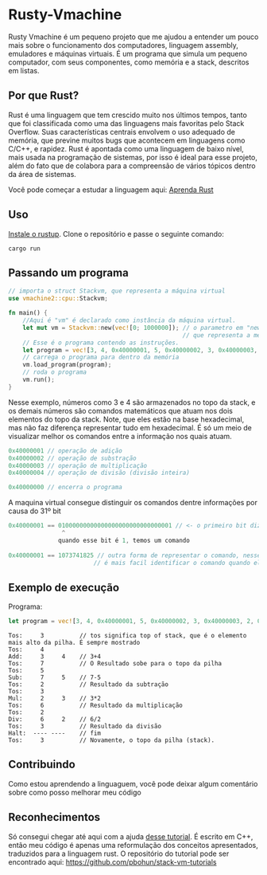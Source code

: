 # Rusty-Vmachine

Rusty Vmachine é um pequeno projeto que me ajudou a entender um pouco mais sobre o funcionamento dos computadores, linguagem assembly, emuladores e máquinas virtuais. É um programa que simula um pequeno computador, com seus componentes, como memória e a stack, descritos em listas.

## Por que Rust?

Rust é uma linguagem que tem crescido muito nos últimos tempos, tanto que foi classificada como uma das linguagens mais favoritas pelo Stack Overflow. Suas características centrais envolvem o uso adequado de memória, que previne muitos bugs que acontecem em linguagens como C/C++, e rapidez. Rust é apontada como uma linguagem de baixo nível, mais usada na programação de sistemas, por isso é ideal para esse projeto, além do fato que de colabora para a compreensão de vários tópicos dentro da área de sistemas.

Você pode começar a estudar a linguagem aqui: [Aprenda Rust](https://www.rust-lang.org/pt-BR/learn)

## Uso

[Instale o rustup](https://www.rust-lang.org/pt-BR/tools/install). Clone o repositório e passe o seguinte comando:
```
cargo run
```

## Passando um programa
```rust
// importa o struct Stackvm, que representa a máquina virtual
use vmachine2::cpu::Stackvm; 

fn main() {
    //Aqui é "vm" é declarado como instância da máquina virtual.
    let mut vm = Stackvm::new(vec![0; 1000000]); // o parametro em "new" corresponde à um array de 1.000.000 elementos
                                                 // que representa a memória. 
    // Esse é o programa contendo as instruções.
    let program = vec![3, 4, 0x40000001, 5, 0x40000002, 3, 0x40000003, 2, 0x40000004, 0x40000000];
    // carrega o programa para dentro da memória
    vm.load_program(program); 
    // roda o programa
    vm.run(); 
}
```
Nesse exemplo, números como 3 e 4 são armazenados no topo da stack, e os demais números são comandos matemáticos que atuam nos dois elementos do topo da stack. Note, que eles estão na base hexadecimal, mas não faz diferença representar tudo em hexadecimal. É só um meio de visualizar melhor os comandos entre a informação nos quais atuam.

```rust
0x40000001 // operação de adição
0x40000002 // operação de substração
0x40000003 // operação de multiplicação
0x40000004 // operação de divisão (divisão inteira)

0x40000000 // encerra o programa
```
A maquina virtual consegue distinguir os comandos dentre informações por causa do 31º bit
```rust
0x40000001 == 01000000000000000000000000000001 // <- o primeiro bit diz o tipo do comando. Nesse caso, adição.
               ^
              quando esse bit é 1, temos um comando
              
0x40000001 == 1073741825 // outra forma de representar o comando, nesse caso, em base decimal. Como dito anteriormente,
                        // é mais facil identificar o comando quando ele esta escrito em base hexadecimal.
```

## Exemplo de execução

Programa:
```rust
let program = vec![3, 4, 0x40000001, 5, 0x40000002, 3, 0x40000003, 2, 0x40000004, 0x40000000];
```
```
Tos:     3          // tos significa top of stack, que é o elemento mais alto da pilha. É sempre mostrado
Tos:     4
Add:     3     4    // 3+4
Tos:     7          // O Resultado sobe para o topo da pilha
Tos:     5
Sub:     7     5    // 7-5
Tos:     2          // Resultado da subtração
Tos:     3
Mul:     2     3    // 3*2
Tos:     6          // Resultado da multiplicação
Tos:     2
Div:     6     2    // 6/2
Tos:     3          // Resultado da divisão
Halt:  ---- ----    // fim
Tos:     3          // Novamente, o topo da pilha (stack).
```
## Contribuindo

Como estou aprendendo a linguaguem, você pode deixar algum comentário sobre como posso melhorar meu código

## Reconhecimentos

Só consegui chegar até aqui com a ajuda [desse tutorial](https://youtu.be/BNXP0w4Ppto). É escrito em C++, então meu código é apenas uma reformulação dos conceitos apresentados, traduzidos para a linguagem rust.
O repositório do tutorial pode ser encontrado aqui: https://github.com/pbohun/stack-vm-tutorials

